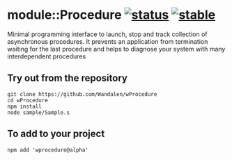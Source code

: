 
# module::Procedure [![status](https://github.com/Wandalen/wProcedure/workflows/publish/badge.svg)](https://github.com/Wandalen/wProcedure/actions?query=workflow%3Apublish) [![stable](https://img.shields.io/badge/stability-stable-green.svg)](https://github.com/emersion/stability-badges#stable)

Minimal programming interface to launch, stop and track collection of asynchronous procedures. It prevents an application from termination waiting for the last procedure and helps to diagnose your system with many interdependent procedures

## Try out from the repository
```
git clone https://github.com/Wandalen/wProcedure
cd wProcedure
npm install
node sample/Sample.s
```

## To add to your project
```
npm add 'wprocedure@alpha'
```
